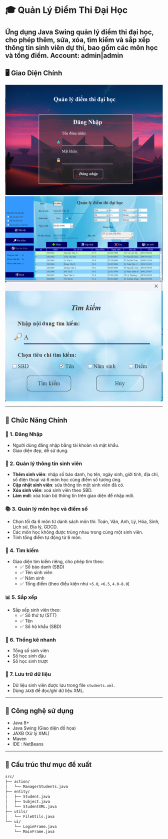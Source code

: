 
# 🎓 Quản Lý Điểm Thi Đại Học

Ứng dụng Java Swing quản lý điểm thi đại học, cho phép thêm, sửa, xóa, tìm kiếm và sắp xếp thông tin sinh viên dự thi, bao gồm các môn học và tổng điểm.
Account: admin|admin
---

## 🖥️ Giao Diện Chính

![Giao diện đăng nhập](./images/Login.png)  
![Giao diện quản lý](./images/Main.png)  
![Giao diện tìm kiếm](./images/search1.png)

---

## 🚀 Chức Năng Chính

### 🔐 1. Đăng Nhập
- Người dùng đăng nhập bằng tài khoản và mật khẩu.
- Giao diện đẹp, dễ sử dụng.

### 🧾 2. Quản lý thông tin sinh viên
- **Thêm sinh viên**: nhập số báo danh, họ tên, ngày sinh, giới tính, địa chỉ, số điện thoại và 6 môn học cùng điểm số tương ứng.
- **Cập nhật sinh viên**: sửa thông tin một sinh viên đã có.
- **Xóa sinh viên**: xoá sinh viên theo SBD.
- **Làm mới**: xóa toàn bộ thông tin trên giao diện để nhập mới.

### 📚 3. Quản lý môn học và điểm số
- Chọn tối đa 6 môn từ danh sách môn thi: Toán, Văn, Anh, Lý, Hóa, Sinh, Lịch sử, Địa lý, GDCD.
- Các môn học không được trùng nhau trong cùng một sinh viên.
- Tính tổng điểm tự động từ 6 môn.

### 🔎 4. Tìm kiếm
- Giao diện tìm kiếm riêng, cho phép tìm theo:
  - ✅ Số báo danh (SBD)
  - ✅ Tên sinh viên
  - ✅ Năm sinh
  - ✅ Tổng điểm (theo điều kiện như `>5.0`, `<6.5`, `4.0-8.0`)

### 📊 5. Sắp xếp
- Sắp xếp sinh viên theo:
  - ✅ Số thứ tự (STT)
  - ✅ Tên
  - ✅ Số hộ khẩu (SBD)

### 🧠 6. Thống kê nhanh
- Tổng số sinh viên
- Số học sinh đậu
- Số học sinh trượt

### 💾 7. Lưu trữ dữ liệu
- Dữ liệu sinh viên được lưu trong file `students.xml`.
- Dùng `JAXB` để đọc/ghi dữ liệu XML.

---

## 🔧 Công nghệ sử dụng

- Java 8+
- Java Swing (Giao diện đồ họa)
- JAXB (Xử lý XML)
- Maven
- IDE : NetBeans

---

## 📁 Cấu trúc thư mục đề xuất

```
src/
├── action/
│   └── ManagerStudents.java
├── entity/
│   ├── Student.java
│   ├── Subject.java
│   └── StudentXML.java
├── utils/
│   └── FileUtils.java
└── ui/
    └── LoginFrame.java
    └── MainFrame.java
```